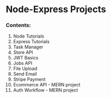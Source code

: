# Node-Express Projects

### Contents:
1. Node Tutorials
2. Express Tutorials
3. Task Manager
4. Store API
5. JWT Basics
6. Jobs API
7. File Upload
8. Send Email
9. Stripe Payment
10. Ecommerce API - MERN project
11. Auth Workflow - MERN project